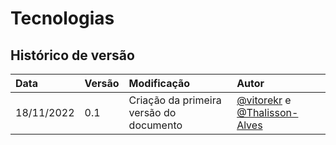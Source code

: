 # Tecnologias

## Histórico de versão

| Data       | Versão | Modificação                              | Autor                                                                                                                                                                |
| :--------- | :----- | :--------------------------------------- | :------------------------------------------------------------------------------------------------------------------------------------------------------------------- |
| 18/11/2022 | 0.1    | Criação da primeira versão do documento  | [@vitorekr](https://github.com/vitorekr) e [@Thalisson-Alves](https://github.com/Thalisson-Alves) |

